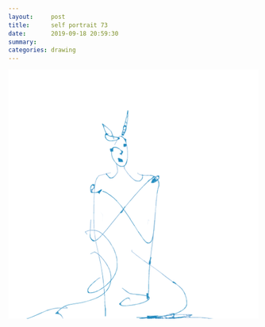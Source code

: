 ```yaml
---
layout:     post
title:      self portrait 73
date:       2019-09-18 20:59:30
summary:    
categories: drawing
---
```

![self portrait 73](/images/diary/self-portrait-73.png ".")
